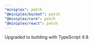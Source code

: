 ```yaml
---
"miniplex": patch
"@miniplex/bucket": patch
"@miniplex/core": patch
"@miniplex/react": patch
---
```


Upgraded to building with TypeScript 4.9.
